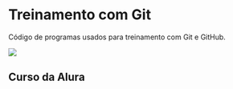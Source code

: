 <h1> Treinamento com Git </h1>

Código de programas usados para treinamento com Git  e GitHub.

<div>
  <img src="https://img.shields.io/badge/logo-javascript-blue?logo=javascript">
</div>

## Curso da Alura 
